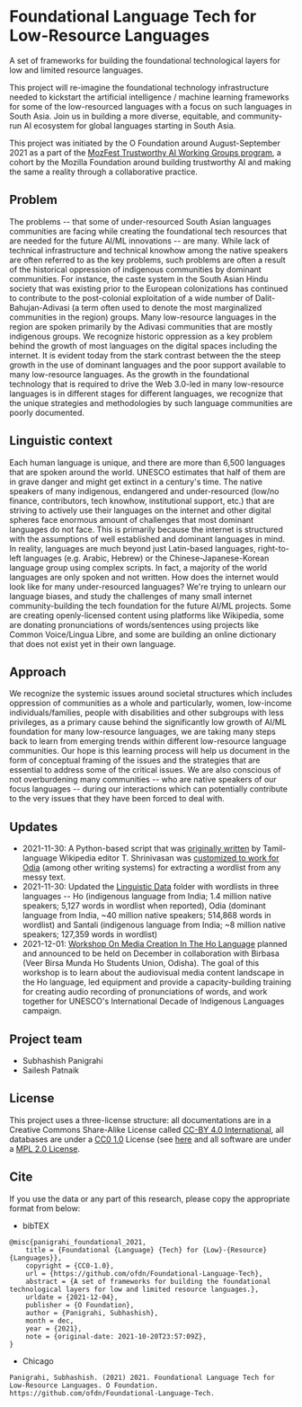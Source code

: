 # Foundational Language Tech for Low-Resource Languages
A set of frameworks for building the foundational technological layers for low and limited resource languages.

This project will re-imagine the foundational technology infrastructure needed to kickstart the artificial intelligence / machine learning frameworks for some of the low-resourced languages with a focus on such languages in South Asia. Join us in building a more diverse, equitable, and community-run AI ecosystem for global languages starting in South Asia.

This project was initiated by the O Foundation around August-September 2021 as a part of the [MozFest Trustworthy AI Working Groups program](https://web.archive.org/web/20210304203547/https://www.mozillafestival.org/en/get-involved/building-trustworthy-ai-working-group/), a cohort by the Mozilla Foundation around building trustworthy AI and making the same a reality through a collaborative practice.

## Problem
The problems -- that some of under-resourced South Asian languages communities are facing while creating the foundational tech resources that are needed for the future AI/ML innovations -- are many. While lack of technical infrastructure and technical knowhow among the native speakers are often referred to as the key problems, such problems are often a result of the historical oppression of indigenous communities by dominant communities. For instance, the caste system in the South Asian Hindu society that was existing prior to the European colonizations has continued to contribute to the post-colonial exploitation of a wide number of Dalit-Bahujan-Adivasi (a term often used to denote the most marginalized communities in the region) groups. Many low-resource languages in the region are spoken primarily by the Adivasi communities that are mostly indigenous groups. We recognize historic oppression as a key problem behind the growth of most languages on the digital spaces including the internet. It is evident today from the stark contrast between the the steep growth in the use of dominant languages and the poor support available to many low-resource languages. As the growth in the foundational technology that is required to drive the Web 3.0-led in many low-resource languages is in different stages for different languages, we recognize that the unique strategies and methodologies by such language communities are poorly documented.

## Linguistic context
Each human language is unique, and there are more than 6,500 languages that are spoken around the world. UNESCO estimates that half of them are in grave danger and might get extinct in a century's time. The native speakers of many indigenous, endangered and under-resourced (low/no finance, contributors, tech knowhow, institutional support, etc.) that are striving to actively use their languages on the internet and other digital spheres face enormous amount of challenges that most dominant languages do not face. This is primarily because the internet is structured with the assumptions of well established and dominant languages in mind. In reality, languages are much beyond just Latin-based languages, right-to-left languages (e.g. Arabic, Hebrew) or the Chinese-Japanese-Korean language group using complex scripts. In fact, a majority of the world languages are only spoken and not written. How does the internet would look like for many under-resourced languages? We're trying to unlearn our language biases, and study the challenges of many small internet community-building the tech foundation for the future AI/ML projects. Some are creating openly-licensed content using platforms like Wikipedia, some are donating pronunciations of words/sentences using projects like Common Voice/Lingua Libre, and some are building an online dictionary that does not exist yet in their own language.

## Approach
We recognize the systemic issues around societal structures which includes oppression of communities as a whole and particularly, women, low-income individuals/families, people with disabilities and other subgroups with less privileges, as a primary cause behind the significantly low growth of AI/ML foundation for many low-resource languages, we are taking many steps back to learn from emerging trends within different low-resource language communities. Our hope is this learning process will help us document in the form of conceptual framing of the issues and the strategies that are essential to address some of the critical issues. We are also conscious of not overburdening many communities -- who are native speakers of our focus languages -- during our interactions which can potentially contribute to the very issues that they have been forced to deal with.

## Updates
* 2021-11-30: A Python-based script that was [originally written](https://github.com/tshrinivasan/tamil-wikipedia-word-list) by Tamil-language Wikipedia editor T. Shrinivasan was [customized to work for Odia](https://github.com/ofdn/odia-wordlist-from-wikimedia-dump) (among other writing systems) for extracting a wordlist from any messy text.
* 2021-11-30: Updated the [Linguistic Data](https://github.com/ofdn/Foundational-Language-Tech/tree/main/data) folder with wordlists in three languages -- Ho (indigenous language from India; 1.4 million native speakers; 5,127 words in wordlist when reported), Odia (dominant language from India, ~40 million native speakers; 514,868 words in wordlist) and Santali (indigenous language from India; ~8 million native speakers; 127,359 words in wordlist)
* 2021-12-01: [Workshop On Media Creation In The Ho Language](https://en.iyil2019.org/events/workshop-on-media-creation-in-the-ho-language/) planned and announced to be held on December in collaboration with Birbasa (Veer Birsa Munda Ho Students Union, Odisha). The goal of this workshop is to learn about the audiovisual media content landscape in the Ho language, led equipment and provide a capacity-building training for creating audio recording of pronunciations of words, and work together for UNESCO's International Decade of Indigenous Languages campaign.

## Project team
* Subhashish Panigrahi
* Sailesh Patnaik

## License
This project uses a three-license structure: all documentations are in a Creative Commons Share-Alike License called [CC-BY 4.0 International](https://creativecommons.org/licenses/by/4.0/), all databases are under a [CC0 1.0](https://creativecommons.org/share-your-work/public-domain/cc0/) License (see [here](https://github.com/ofdn/Foundational-Language-Tech/blob/main/LICENSE) and all software are under a [MPL 2.0 License](https://www.mozilla.org/media/MPL/2.0/index.48a3fe23ed13.txt).

## Cite
If you use the data or any part of this research, please copy the appropriate format from below:

* bibTEX
```
@misc{panigrahi_foundational_2021,
	title = {Foundational {Language} {Tech} for {Low}-{Resource} {Languages}},
	copyright = {CC0-1.0},
	url = {https://github.com/ofdn/Foundational-Language-Tech},
	abstract = {A set of frameworks for building the foundational technological layers for low and limited resource languages.},
	urldate = {2021-12-04},
	publisher = {O Foundation},
	author = {Panigrahi, Subhashish},
	month = dec,
	year = {2021},
	note = {original-date: 2021-10-20T23:57:09Z},
}
```
* Chicago

```
Panigrahi, Subhashish. (2021) 2021. Foundational Language Tech for Low-Resource Languages. O Foundation. https://github.com/ofdn/Foundational-Language-Tech.
```
